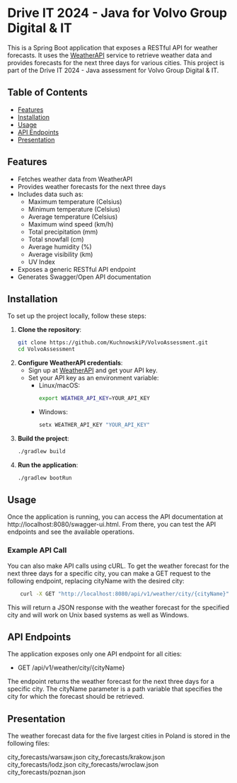 # Drive IT 2024 - Java for Volvo Group Digital & IT

This is a Spring Boot application that exposes a RESTful API for weather forecasts. It uses the [WeatherAPI](https://www.weatherapi.com/) service to retrieve weather data and provides forecasts for the next three days for various cities. This project is part of the Drive IT 2024 - Java assessment for Volvo Group Digital & IT.

## Table of Contents

- [Features](#features)
- [Installation](#installation)
- [Usage](#usage)
- [API Endpoints](#api-endpoints)
- [Presentation](#presentation)

## Features

- Fetches weather data from WeatherAPI
- Provides weather forecasts for the next three days
- Includes data such as:
    - Maximum temperature (Celsius)
    - Minimum temperature (Celsius)
    - Average temperature (Celsius)
    - Maximum wind speed (km/h)
    - Total precipitation (mm)
    - Total snowfall (cm)
    - Average humidity (%)
    - Average visibility (km)
    - UV Index
- Exposes a generic RESTful API endpoint
- Generates Swagger/Open API documentation

## Installation

To set up the project locally, follow these steps:

1. **Clone the repository**:
   ```bash
   git clone https://github.com/KuchnowskiP/VolvoAssessment.git
   cd VolvoAssessment
2. **Configure WeatherAPI credentials**:
   - Sign up at [WeatherAPI](https://www.weatherapi.com/) and get your API key.
   - Set your API key as an environment variable:
     - Linux/macOS:
       ```bash
       export WEATHER_API_KEY=YOUR_API_KEY
     - Windows:
        ```cmd
       setx WEATHER_API_KEY "YOUR_API_KEY"
       
3. **Build the project**:
    ```bash
    ./gradlew build

4. **Run the application**:
    ```bash
    ./gradlew bootRun

## Usage
Once the application is running, you can access the API documentation at http://localhost:8080/swagger-ui.html.
From there, you can test the API endpoints and see the available operations.

### Example API Call
You can also make API calls using cURL.
To get the weather forecast for the next three days for a specific city, you can make a GET request to the following endpoint, replacing cityName with the desired city:

```bash
    curl -X GET "http://localhost:8080/api/v1/weather/city/{cityName}" -H "accept: application/json"
```
This will return a JSON response with the weather forecast for the specified city and will work on Unix based systems as well as Windows.
## API Endpoints

The application exposes only one API endpoint for all cities:

- GET /api/v1/weather/city/{cityName}

The endpoint returns the weather forecast for the next three days for a specific city. The cityName parameter is a path variable that specifies the city for which the forecast should be retrieved.

## Presentation
The weather forecast data for the five largest cities in Poland is stored in the following files:

city_forecasts/warsaw.json
city_forecasts/krakow.json
city_forecasts/lodz.json
city_forecasts/wroclaw.json
city_forecasts/poznan.json
